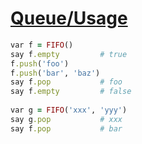 [1]: https://rosettacode.org/wiki/Queue/Usage

# [Queue/Usage][1]

```ruby
var f = FIFO()
say f.empty         # true
f.push('foo')
f.push('bar', 'baz')
say f.pop           # foo
say f.empty         # false
 
var g = FIFO('xxx', 'yyy')
say g.pop           # xxx
say f.pop           # bar
```
